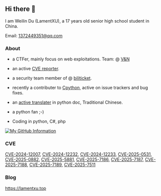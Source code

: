 ## Hi there 👋

I am Weilin Du (LamentXU), a 17 years old senior high school student in China.

Email: 1372449351@qq.com

### About

- a CTFer, mainly focus on web exploitations. Team: @ [V&N](https://vnteam.cn)

- an active [CVE reporter](https://vuldb.com/?user.78142).

- a security team member of @ [biliticket](https://github.com/biliticket).

- recently a contributer to [Cpython](https://github.com/python/Cpython), active on issue trackers and bug fixes.

- an [active translater](https://github.com/python/python-docs-zh-tw/pulls?q=is%3Apr+author%3ALamentXU123+is%3Aclosed) in python doc, Traditional Chinese.

- a python fan ;-)

- Coding in python, C#, php

[![My GitHub Information](https://github-readme-stats.vercel.app/api?username=LamentXU123&count_private=true&show_icons=true&theme=gotham)]()

### CVE

[CVE-2024-12007](https://www.cve.org/CVERecord?id=CVE-2024-12007), 
[CVE-2024-12232](https://www.cve.org/CVERecord?id=CVE-2024-12232), 
[CVE-2024-12233](https://www.cve.org/CVERecord?id=CVE-2024-12233), 
[CVE-2025-0531](https://www.cve.org/CVERecord?id=CVE-2025-0531), 
[CVE-2025-0882](https://www.cve.org/CVERecord?id=CVE-2025-0882), 
[CVE-2025-5881](https://www.cve.org/CVERecord?id=CVE-2025-5881), 
[CVE-2025-7186](https://www.cve.org/CVERecord?id=CVE-2025-7186), 
[CVE-2025-7187](https://www.cve.org/CVERecord?id=CVE-2025-7187), 
[CVE-2025-7188](https://www.cve.org/CVERecord?id=CVE-2025-7188), 
[CVE-2025-7189](https://www.cve.org/CVERecord?id=CVE-2025-7189), 
[CVE-2025-7511](https://www.cve.org/CVERecord?id=CVE-2025-7511)

### Blog

https://lamentxu.top
